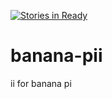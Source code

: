 [![Stories in Ready](https://badge.waffle.io/ii/pii.png?label=ready&title=Ready)](https://waffle.io/ii/pii)

# banana-pii
ii for banana pi

